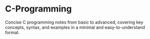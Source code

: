 # C-Programming
Concise C programming notes from basic to advanced, covering key concepts, syntax, and examples in a minimal and easy-to-understand format.
